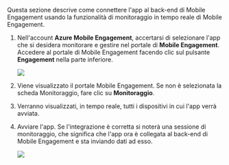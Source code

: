Questa sezione descrive come connettere l'app al back-end di Mobile Engagement usando la funzionalità di monitoraggio in tempo reale di Mobile Engagement. 

1. Nell'account **Azure Mobile Engagement**, accertarsi di selezionare l'app che si desidera monitorare e gestire nel portale di **Mobile Engagement**. Accedere al portale di Mobile Engagement facendo clic sul pulsante **Engagement** nella parte inferiore. 
   
     ![](./media/mobile-engagement-create-app-in-portal-new/engage-button.png)
2. Viene visualizzato il portale Mobile Engagement. Se non è selezionata la scheda Monitoraggio, fare clic su **Monitoraggio**.
3. Verranno visualizzati, in tempo reale, tutti i dispositivi in cui l'app verrà avviata.
4. Avviare l'app. Se l'integrazione è corretta si noterà una sessione di monitoraggio, che significa che l'app ora è collegata al back-end di Mobile Engagement e sta inviando dati ad esso.  
   
     ![](./media/mobile-engagement-connect-app-with-monitor/monitor.png)

